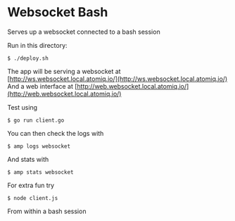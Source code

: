 Websocket Bash
==============

Serves up a websocket connected to a bash session

Run in this directory:

    $ ./deploy.sh

The app will be serving a websocket at [http://ws.websocket.local.atomiq.io/](http://ws.websocket.local.atomiq.io/)
And a web interface at [http://web.websocket.local.atomiq.io/](http://web.websocket.local.atomiq.io/)

Test using

    $ go run client.go

You can then check the logs with

    $ amp logs websocket

And stats with

    $ amp stats websocket

For extra fun try

    $ node client.js

From within a bash session